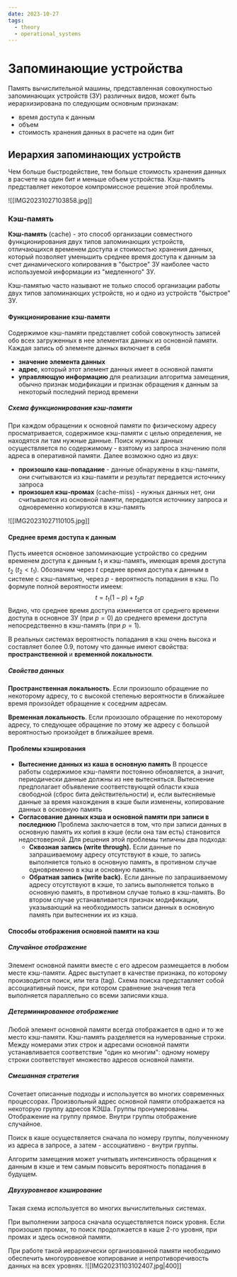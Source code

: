 ```yaml
---
date: 2023-10-27
tags:
  - theory
  - operational_systems
---
```

# Запоминающие устройства
Память вычислительной машины, представленная совокупностью запоминающих устройств (ЗУ) различных видов, может быть иерархизирована по следующим основным признакам:
- время доступа к данным
- объем
- стоимость хранения данных в расчете на один бит

## Иерархия запоминающих устройств
Чем больше быстродействие, тем больше стоимость хранения данных в расчете на один бит и меньше объем устройства. Кэш-память представляет некоторое компромиссное решение этой проблемы.

![[IMG20231027103858.jpg]]

### Кэш-память
**Кэш-память** (cache) - это способ организации совместного функционирования двух типов запоминающих устройств, отличающихся временем доступа и стоимостью хранения данных, который позволяет уменьшить среднее время доступа к данным за счет динамического копирования в "быстрое" ЗУ наиболее часто используемой информации из "медленного" ЗУ.

Кэш-памятью часто называют не только способ организации работы двух типов запоминающих устройств, но и одно из устройств "быстрое" ЗУ.

#### Функционирование кэш-памяти
Содержимое кэш-памяти представляет собой совокупность записей обо всех загруженных в нее элементах данных из основной памяти. Каждая запись об элементе данных включает в себя
- **значение элемента данных**
- **адрес**, который этот элемент данных имеет в основной памяти
- **управляющую информацию** для реализации алгоритма замещения, обычно признак модификации и признак обращения к данным за некоторый последний период времени

##### Схема функционирования кэш-памяти
При каждом обращении к основной памяти по физическому адресу просматривается, содержимое кэш-памяти с целью определения, не находятся ли там нужные данные. Поиск нужных данных осуществляется по содержимому - взятому из запроса значению поля адреса в оперативной памяти. Далее возможно одно из двух:
- **произошло каш-попадание** - данные обнаружены в кэш-памяти, они считываются из кэш-памяти и результат передается источнику запроса
- **произошел кэш-промах** (cache-miss) - нужных данных нет, они считываются из основной памяти, передаются источнику запроса и одновременно копируются в кэш-память

![[IMG20231027110105.jpg]]

#### Среднее время доступа к данным
Пусть имеется основное запоминающие устройство со средним временем доступа к данным $t_1$ и кэш-память, имеющая время доступа $t_2$ ($t_2<t_1$). Обозначим через $t$ среднее время доступа к данным в системе с кэш-памятью, через $р$ - вероятность попадания в кэш. По формуле полной вероятности имеем:
$$t=t_{1}(1-p)+t_{2}p$$
Видно, что среднее время доступа изменяется от среднего времени доступа в основное ЗУ (при $p=0$) до среднего времени доступа непосредственно в кэш-память (при $p=1$).

В реальных системах вероятность попадания в кэш очень высока и составляет более $0.9$, потому что данные имеют свойства: **пространственной** и **временной локальности**.

##### Свойства данных
**Пространственная локальность**. Если произошло обращение по некоторому адресу, то с высокой степенью вероятности в ближайшее время произойдет обращение к соседним адресам.

**Временная локальность**. Если произошло обращение по некоторому адресу, то следующее обращение по этому же адресу с большой вероятностью произойдет в ближайшее время.

#### Проблемы кэширования
- **Вытеснение данных из каша в основную память**
	В процессе работы содержимое кэш-памяти постоянно обновляется, а значит, периодически данные должны из нее вытесняться. Вытеснение предполагает объявление соответствующей области кэша свободной (сброс бита действительности) и, если вытесняемые данные за время нахождения в кэше были изменены, копирование данных в основную память
- **Согласование данных кэша и основной памяти при записи в последнюю**
	Проблема заключается в том, что при записи данных в основную память их копия в кэше (если она там есть) становится недостоверной. Для решения этой проблемы типичны два подхода:
	- **Сквозная запись (write through).**
		Если данные по запрашиваемому адресу отсутствуют в кэше, то запись выполняется только в основную память, в противном случае одновременно в кэш и основную память.
	- **Обратная запись (write back).**
		Если данные по запрашиваемому адресу отсутствуют в кэше, то запись выполняется только в основную память, в противном случае только в кэш-память. Во втором случае устанавливается признак модификации, указывающий на необходимость записи данных в основную память при вытеснении их из кэша.

#### Способы отображения основной памяти на кэш
##### Случайное отображение
Элемент основной памяти вместе с его адресом размещается в любом месте кэш-памяти. Адрес выступает в качестве признака, по которому производится поиск, или тега (tag). Схема поиска представляет собой ассоциативный поиск, при котором сравнение значения тега выполняется параллельно со всеми записями кэша.

##### Детерминированное отображение
Любой элемент основной памяти всегда отображается в одно и то же место кэш-памяти. Кэш-память разделяется на нумерованные строки. Между номерами этих строк и адресами основной памяти устанавливается соответствие "один ко многим": одному номеру строки соответствует множество адресов основной памяти.

##### Смешанная стратегия
Сочетает описанные подходы и используется во многих современных процессорах. Произвольный адрес основной памяти отображается на некоторую группу адресов КЭШа. Группы пронумерованы. Отображение на группу прямое. Внутри группы отображение случайное.

Поиск в каше осуществляется сначала по номеру группы, полученному из адреса в запросе, а затем - ассоциативно - внутри группы.

Алгоритм замещения может учитывать интенсивность обращения к данным в кэше и тем самым повысить вероятность попадания в будущем.

##### Двухуровневое кэширование
Такая схема используется во многих вычислительных системах.

При выполнении запроса сначала осуществляется поиск уровня. Если произошел промах, то поиск продолжается в каше 2-го уровня, при промах и здесь основной памяти.

При работе такой иерархически организованной памяти необходимо обеспечить многоуровневое копирование и непротиворечивость данных на всех уровнях.
![[IMG20231103102407.jpg|400]]

